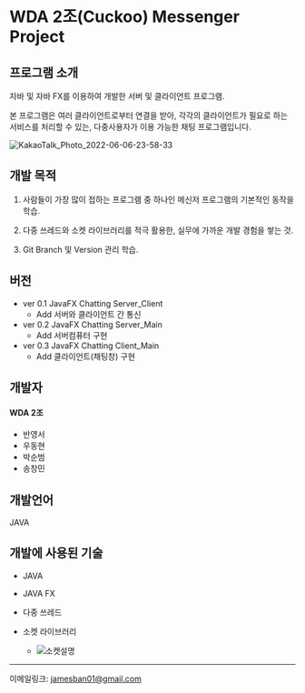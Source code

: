 # WDA 2조(Cuckoo) Messenger Project

## 프로그램 소개
자바 및 자바 FX를 이용하여 개발한 서버 및 클라이언트 프로그램.
  
본 프로그램은 여러 클라이언트로부터 연결을 받아, 각각의 클라이언트가 필요로 하는 서비스를 처리할 수 있는, 다중사용자가 이용 가능한 채팅 프로그램입니다.

![KakaoTalk_Photo_2022-06-06-23-58-33](https://user-images.githubusercontent.com/82657858/172187248-84ab6640-6173-472c-be51-e590edad5420.gif)


  
## 개발 목적
1. 사람들이 가장 많이 접하는 프로그램 중 하나인 메신저 프로그램의 기본적인 동작을 학습.
  
  
2. 다중 쓰레드와 소켓 라이브러리를 적극 활용한, 실무에 가까운 개발 경험을 쌓는 것.
  
3. Git Branch 및 Version 관리 학습.

## 버전
+ ver 0.1  JavaFX Chatting Server_Client
  - Add 서버와 클라이언트 간 통신
+ ver 0.2 JavaFX Chatting Server_Main
  - Add 서버컴퓨터 구현
+ ver 0.3 JavaFX Chatting Client_Main
  - Add 클라이언트(채팅창) 구현

## 개발자
#### WDA 2조
+ 반영서
+ 우동현
+ 박순범
+ 송창민

## 개발언어
JAVA

## 개발에 사용된 기술
+ JAVA
+ JAVA FX
+ 다중 쓰레드
+ 소켓 라이브러리

  + ![소켓설명](https://user-images.githubusercontent.com/103040908/172549795-92546213-2da6-4e0c-a4c1-955782705e25.PNG)


-----------------------------------------------------
이메일링크: <jamesban01@gmail.com>
